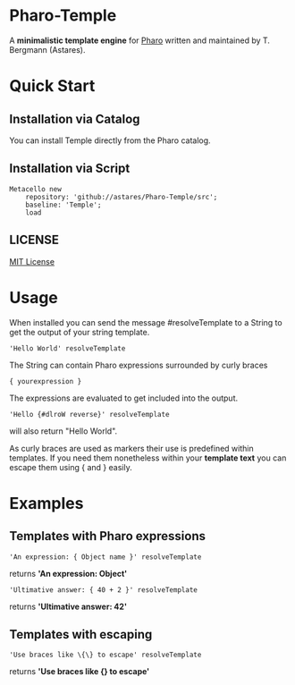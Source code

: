 # Pharo-Temple
A **minimalistic template engine** for [Pharo](http://www.pharo.org) written and maintained by T. Bergmann (Astares). 

# Quick Start
## Installation via Catalog

You can install Temple directly from the Pharo catalog.

## Installation via Script

```Smalltalk
Metacello new 
	repository: 'github://astares/Pharo-Temple/src';
	baseline: 'Temple';
	load
```

## LICENSE
[MIT License](LICENSE)

# Usage

When installed you can send the message #resolveTemplate to a String to get the output of your string template.

```Smalltalk
'Hello World' resolveTemplate  
```

The String can contain Pharo expressions surrounded by curly braces 

```
{ yourexpression }
```
The expressions are evaluated to get included into the output.

```Smalltalk
'Hello {#dlroW reverse}' resolveTemplate  
```
will also return "Hello World".

As curly braces are used as markers their use is predefined within templates. If you need them nonetheless within your **template text** you can escape them using \{ and \} easily. 

# Examples
## Templates with Pharo expressions

```Smalltalk
'An expression: { Object name }' resolveTemplate 
```
returns **'An expression: Object'**

```Smalltalk
'Ultimative answer: { 40 + 2 }' resolveTemplate
```
returns **'Ultimative answer: 42'**

## Templates with escaping

```Smalltalk
'Use braces like \{\} to escape' resolveTemplate
```
returns **'Use braces like {} to escape'**


